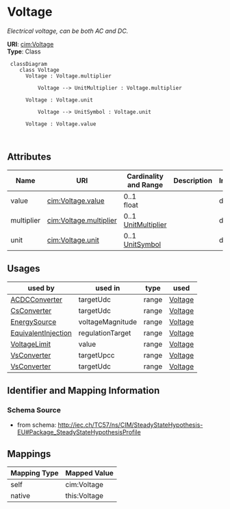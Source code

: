 # Voltage


_Electrical voltage, can be both AC and DC._





**URI**: [cim:Voltage](http://iec.ch/TC57/CIM100#Voltage)<br />
**Type**: Class




```mermaid
 classDiagram
    class Voltage
      Voltage : Voltage.multiplier
        
          Voltage --> UnitMultiplier : Voltage.multiplier
        
      Voltage : Voltage.unit
        
          Voltage --> UnitSymbol : Voltage.unit
        
      Voltage : Voltage.value
        
      
```




<!-- no inheritance hierarchy -->


## Attributes


| Name | URI | Cardinality and Range | Description | Inheritance |
| ---  | --- | --- | --- | --- |
| value | [cim:Voltage.value](http://iec.ch/TC57/CIM100#Voltage.value) | 0..1 <br />  float  |  | direct |
| multiplier | [cim:Voltage.multiplier](http://iec.ch/TC57/CIM100#Voltage.multiplier) | 0..1 <br />  [UnitMultiplier](UnitMultiplier.md)  |  | direct |
| unit | [cim:Voltage.unit](http://iec.ch/TC57/CIM100#Voltage.unit) | 0..1 <br />  [UnitSymbol](UnitSymbol.md)  |  | direct |





## Usages

| used by | used in | type | used |
| ---  | --- | --- | --- |
| [ACDCConverter](ACDCConverter.md) | targetUdc | range | [Voltage](Voltage.md) |
| [CsConverter](CsConverter.md) | targetUdc | range | [Voltage](Voltage.md) |
| [EnergySource](EnergySource.md) | voltageMagnitude | range | [Voltage](Voltage.md) |
| [EquivalentInjection](EquivalentInjection.md) | regulationTarget | range | [Voltage](Voltage.md) |
| [VoltageLimit](VoltageLimit.md) | value | range | [Voltage](Voltage.md) |
| [VsConverter](VsConverter.md) | targetUpcc | range | [Voltage](Voltage.md) |
| [VsConverter](VsConverter.md) | targetUdc | range | [Voltage](Voltage.md) |






## Identifier and Mapping Information







### Schema Source


* from schema: http://iec.ch/TC57/ns/CIM/SteadyStateHypothesis-EU#Package_SteadyStateHypothesisProfile





## Mappings

| Mapping Type | Mapped Value |
| ---  | ---  |
| self | cim:Voltage |
| native | this:Voltage |




